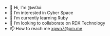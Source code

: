 - 👋 Hi, I’m @w0xi
- 👀 I’m interested in Cyber Space
- 🌱 I’m currently learning Ruby
- 💞️ I’m looking to collaborate on RDX Technology
- 📫 How to reach me xpwn7@pm.me

<!---
w0xi/w0xi is a ✨ special ✨ repository because its `README.md` (this file) appears on your GitHub profile.
You can click the Preview link to take a look at your changes.
--->
